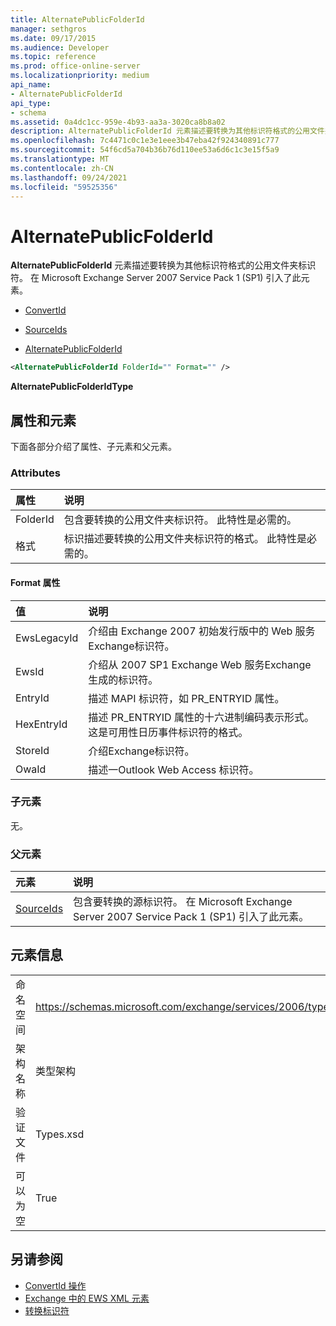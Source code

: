```yaml
---
title: AlternatePublicFolderId
manager: sethgros
ms.date: 09/17/2015
ms.audience: Developer
ms.topic: reference
ms.prod: office-online-server
ms.localizationpriority: medium
api_name:
- AlternatePublicFolderId
api_type:
- schema
ms.assetid: 0a4dc1cc-959e-4b93-aa3a-3020ca8b8a02
description: AlternatePublicFolderId 元素描述要转换为其他标识符格式的公用文件夹标识符。 在 Microsoft Exchange Server 2007 Service Pack 1 (SP1) 引入了此元素。
ms.openlocfilehash: 7c4471c0c1e3e1eee3b47eba42f924340891c777
ms.sourcegitcommit: 54f6cd5a704b36b76d110ee53a6d6c1c3e15f5a9
ms.translationtype: MT
ms.contentlocale: zh-CN
ms.lasthandoff: 09/24/2021
ms.locfileid: "59525356"
---
```

# <a name="alternatepublicfolderid"></a>AlternatePublicFolderId

**AlternatePublicFolderId** 元素描述要转换为其他标识符格式的公用文件夹标识符。 在 Microsoft Exchange Server 2007 Service Pack 1 (SP1) 引入了此元素。 
  
- [ConvertId](convertid.md)
  
- [SourceIds](sourceids.md)
  
- [AlternatePublicFolderId](alternatepublicfolderid.md)
  
```xml
<AlternatePublicFolderId FolderId="" Format="" />
```

 **AlternatePublicFolderIdType**
## <a name="attributes-and-elements"></a>属性和元素

下面各部分介绍了属性、子元素和父元素。
  
### <a name="attributes"></a>Attributes

|**属性**|**说明**|
|:-----|:-----|
|FolderId  <br/> |包含要转换的公用文件夹标识符。 此特性是必需的。  <br/> |
|格式  <br/> |标识描述要转换的公用文件夹标识符的格式。 此特性是必需的。  <br/> |
   
#### <a name="format-attribute"></a>Format 属性

|**值**|**说明**|
|:-----|:-----|
|EwsLegacyId  <br/> |介绍由 Exchange 2007 初始发行版中的 Web 服务Exchange标识符。  <br/> |
|EwsId  <br/> |介绍从 2007 SP1 Exchange Web 服务Exchange生成的标识符。  <br/> |
|EntryId  <br/> |描述 MAPI 标识符，如 PR_ENTRYID 属性。  <br/> |
|HexEntryId  <br/> |描述 PR_ENTRYID 属性的十六进制编码表示形式。 这是可用性日历事件标识符的格式。  <br/> |
|StoreId  <br/> |介绍Exchange标识符。  <br/> |
|OwaId  <br/> |描述一Outlook Web Access 标识符。  <br/> |
   
### <a name="child-elements"></a>子元素

无。
  
### <a name="parent-elements"></a>父元素

|**元素**|**说明**|
|:-----|:-----|
|[SourceIds](sourceids.md) <br/> |包含要转换的源标识符。 在 Microsoft Exchange Server 2007 Service Pack 1 (SP1) 引入了此元素。  <br/> |
   
## <a name="element-information"></a>元素信息

|||
|:-----|:-----|
|命名空间  <br/> |https://schemas.microsoft.com/exchange/services/2006/types  <br/> |
|架构名称  <br/> |类型架构  <br/> |
|验证文件  <br/> |Types.xsd  <br/> |
|可以为空  <br/> |True  <br/> |
   
## <a name="see-also"></a>另请参阅

- [ConvertId 操作](convertid-operation.md)
- [Exchange 中的 EWS XML 元素](ews-xml-elements-in-exchange.md)
- [转换标识符](https://msdn.microsoft.com/library/a5391746-b6ef-4f48-8fc8-8255258651aa%28Office.15%29.aspx)

